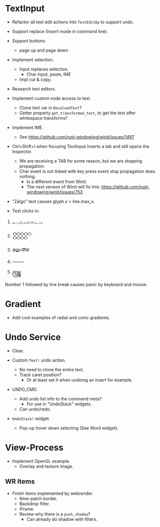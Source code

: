 # TextInput

* Refactor all text edit actions into `TextEditOp` to support undo.

* Support replace (Insert mode in command line).
* Support buttons:
    - page up and page down
* Implement selection.
    - Input replaces selection.
        - Char input, paste, IME
    - Impl cut & copy.
* Research text editors.

* Implement custom node access to text.
    - Clone text var in `ResolvedText`?
    - Getter property `get_transformed_text`, to get the text after whitespace transforms?

* Implement IME.
    - See https://github.com/rust-windowing/winit/issues/1497

* Ctrl+Shift+I when focusing TextInput inserts a tab and still opens the Inspector.
    - We are receiving a TAB for some reason, but we are stopping propagation.
    - Char event is not linked with key press event stop propagation does nothing.
        - Is a different event from Winit.
        - The next version of Winit will fix this: https://github.com/rust-windowing/winit/issues/753

* "Zalgo" text causes glyph.x > line.max_x.
* Test clicks in:
1. ﷽

2. 𒐫

3. 𒈙

4. ⸻

5. ꧅

Number 1 followed by line break causes panic by keyboard and mouse.


# Gradient

* Add cool examples of radial and conic gradients.

# Undo Service

* Clear.

* Custom `Text!` undo action.
    - No need to clone the entire text.
    - Track caret position?
        - Or at least set it when undoing an insert for example.

- UNDO_CMD.
    - Add undo list info to the command meta?
        - For use in "UndoStack" widgets.
    - Can undo/redo.

- `UndoStack!` widget.
    - Pop-up hover down selecting (See Word widget).

# View-Process

* Implement OpenGL example.
    - Overlay and texture image.

## WR Items

* Finish items implemented by webrender.
    - Nine-patch border.
    - Backdrop filter.
    - iFrame.
    - Review why there is a `push_shadow`?
        - Can already do shadow with filters.